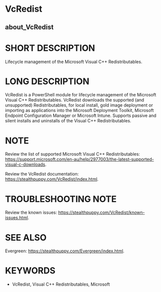 # VcRedist

## about_VcRedist

# SHORT DESCRIPTION

Lifecycle management of the Microsoft Visual C++ Redistributables.

# LONG DESCRIPTION

VcRedist is a PowerShell module for lifecycle management of the Microsoft Visual C++ Redistributables. VcRedist downloads the supported (and unsupported) Redistributables, for local install, gold image deployment or importing as applications into the Microsoft Deployment Toolkit, Microsoft Endpoint Configuration Manager or Microsoft Intune. Supports passive and silent installs and uninstalls of the Visual C++ Redistributables.

# NOTE

Review the list of supported Microsoft Visual C++ Redistributables: https://support.microsoft.com/en-au/help/2977003/the-latest-supported-visual-c-downloads.

Review the VcRedist documentation: https://stealthpuppy.com/VcRedist/index.html.

# TROUBLESHOOTING NOTE

Review the known issues: https://stealthpuppy.com/VcRedist/known-issues.html.

# SEE ALSO

Evergreen: https://stealthpuppy.com/Evergreen/index.html.

# KEYWORDS

- VcRedist, Visual C++ Redistributables, Microsoft
